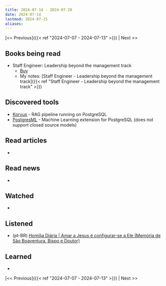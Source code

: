 ```yaml
---
title: 2024-07-14 - 2024-07-20
date: 2024-07-14
lastmod: 2024-07-15
aliases:
---
```

[<< Previous]({{< ref "2024-07-07 - 2024-07-13" >}}) | Next >>
## Books being read
- Staff Engineer: Leadership beyond the management track
	- [Buy](https://staffeng.com/book)
	- My notes: [Staff Engineer - Leadership beyond the management track]({{< ref "Staff Engineer - Leadership beyond the management track" >}})

## Discovered tools
- [Korvus](https://github.com/postgresml/korvus) - RAG pipeline running on PostgreSQL
- [PostgresML](https://github.com/postgresml/postgresml) - Machine Learning extension for PostgreSQL (does not support closed source models)

## Read articles
-

## Read news
-

## Watched
-

## Listened
- (pt-BR) [Homilia Diária | Amar a Jesus é configurar-se a Ele (Memória de São Boaventura, Bispo e Doutor)](https://www.youtube.com/watch?v=21n8ClXfrQQ)

## Learned
-

[<< Previous]({{< ref "2024-07-07 - 2024-07-13" >}}) | Next >>
